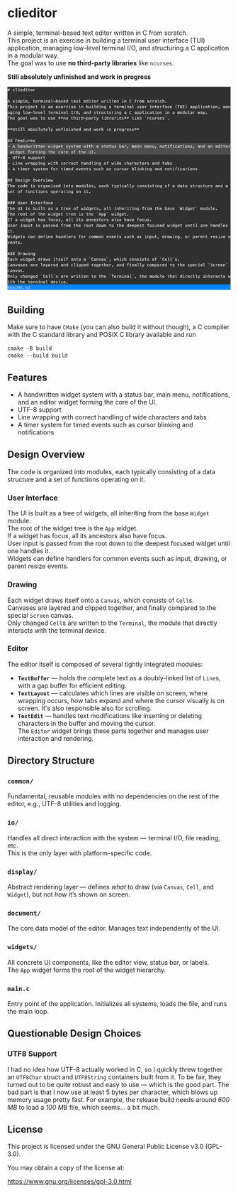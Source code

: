 # clieditor

A simple, terminal-based text editor written in C from scratch.  
This project is an exercise in building a terminal user interface (TUI) application, managing low-level terminal I/O, and structuring a C application in a modular way.  
The goal was to use **no third-party libraries** like `ncurses`.

**Still absolutely unfinished and work in progress**

![Screenshot](assets/screenshot.png)

## Building
Make sure to have `CMake` (you can also build it without though), a C compiler with the C standard library and POSIX C library available and run
```
cmake -B build
cmake --build build
```

## Features
- A handwritten widget system with a status bar, main menu, notifications, and an editor widget forming the core of the UI.
- UTF-8 support
- Line wrapping with correct handling of wide characters and tabs
- A timer system for timed events such as cursor blinking and notifications

## Design Overview
The code is organized into modules, each typically consisting of a data structure and a set of functions operating on it.

### User Interface
The UI is built as a tree of widgets, all inheriting from the base `Widget` module.  
The root of the widget tree is the `App` widget.  
If a widget has focus, all its ancestors also have focus.  
User input is passed from the root down to the deepest focused widget until one handles it.  
Widgets can define handlers for common events such as input, drawing, or parent resize events.

### Drawing
Each widget draws itself onto a `Canvas`, which consists of `Cell`s.  
Canvases are layered and clipped together, and finally compared to the special `Screen` canvas.  
Only changed `Cell`s are written to the `Terminal`, the module that directly interacts with the terminal device.

### Editor
The editor itself is composed of several tightly integrated modules:
- **`TextBuffer`** — holds the complete text as a doubly-linked list of `Line`s, with a gap buffer for efficient editing.  
- **`TextLayout`** — calculates which lines are visible on screen, where wrapping occurs, how tabs expand and where the cursor visually is on screen. It's also responsible also for scrolling.
- **`TextEdit`** — handles text modifications like inserting or deleting characters in the buffer and moving the cursor.  
The `Editor` widget brings these parts together and manages user interaction and rendering.

## Directory Structure

### `common/`
Fundamental, reusable modules with no dependencies on the rest of the editor, e.g., UTF-8 utilities and logging.

### `io/`
Handles all direct interaction with the system — terminal I/O, file reading, etc.  
This is the only layer with platform-specific code.

### `display/`
Abstract rendering layer — defines *what* to draw (via `Canvas`, `Cell`, and `Widget`), but not *how* it’s shown on screen.

### `document/`
The core data model of the editor. Manages text independently of the UI.

### `widgets/`
All concrete UI components, like the editor view, status bar, or labels.  
The `App` widget forms the root of the widget hierarchy.

### `main.c`
Entry point of the application. Initializes all systems, loads the file, and runs the main loop.

## Questionable Design Choices

### UTF8 Support
I had no idea how UTF-8 actually worked in C, so I quickly threw together an `UTF8Char` struct and `UTF8String` containers built from it.
To be fair, they turned out to be quite robust and easy to use — which is the good part.
The bad part is that I now use at least 5 bytes per character, which blows up memory usage pretty fast.
For example, the release build needs around *600 MB* to load a *100 MB* file, which seems… a bit much.

## License 

This project is licensed under the GNU General Public License v3.0 (GPL-3.0).

You may obtain a copy of the license at:

https://www.gnu.org/licenses/gpl-3.0.html
